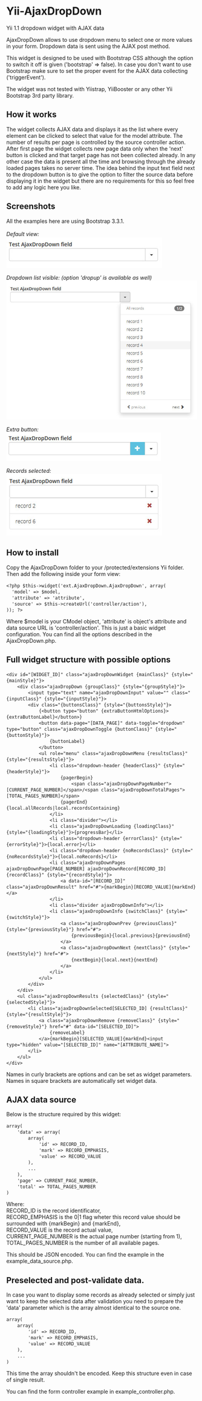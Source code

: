 # Yii-AjaxDropDown
Yii 1.1 dropdown widget with AJAX data

AjaxDropDown allows to use dropdown menu to select one or more values in your form. Dropdown data is sent using the AJAX post method.

This widget is designed to be  used with Bootstrap CSS although the option to switch it off is given ('bootstrap' => false). In case you don't want to use Bootstrap make sure to set the proper event for the AJAX data collecting ('triggerEvent').

The widget was not tested with Yiistrap, YiiBooster or any other Yii Bootstrap 3rd party library.

## How it works

The widget collects AJAX data and displays it as the list where every element can be clicked to select that value for the model attribute. The number of results per page is controlled by the source controller action. After first page the widget collects new page data only when the 'next' button is clicked and that target page has not been collected already. In any other case the data is present all the time and browsing through the already loaded pages takes no server time. The idea behind the input text field next to the dropdown button is to give the option to filter the source data before displaying it in the widget but there are no requirements for this so feel free to add any logic here you like.

## Screenshots

All the examples here are using Bootstrap 3.3.1.<br><br>
_Default view:_<br>
<img src="images/basic.jpg" alt="Default view">

_Dropdown list visible: (option 'dropup' is available as well)_<br>
<img src="images/dropdown.jpg" alt="Dropdown list visible">

_Extra button:_<br>
<img src="images/extra.jpg" alt="Extra button">

_Records selected:_<br>
<img src="images/selected.jpg" alt="Records selected">

## How to install

Copy the AjaxDropDown folder to your /protected/extensions Yii folder. Then add the following inside your form view:

    <?php $this->widget('ext.AjaxDropDown.AjaxDropDown', array(
      'model' => $model,
      'attribute' => 'attribute',
      'source' => $this->createUrl('controller/action'),
    )); ?>
    
Where $model is your CModel object, 'attribute' is object's attribute and data source URL is 'controller/action'.
This is just a basic widget configuration. You can find all the options described in the AjaxDropDown.php.

## Full widget structure with possible options

    <div id="[WIDGET_ID]" class="ajaxDropDownWidget {mainClass}" {style="{mainStyle}"}>
        <div class="ajaxDropDown {groupClass}" {style="{groupStyle}"}>
            <input type="text" name="ajaxDropDownInput" value="" class="{inputClass}" {style="{inputStyle}"}>
            <div class="{buttonsClass}" {style="{buttonsStyle}"}>
                {<button type="button" {extraButtonHtmlOptions}>{extraButtonLabel}</button>}
                <button data-page="[DATA_PAGE]" data-toggle="dropdown" type="button" class="ajaxDropDownToggle {buttonClass}" {style="{buttonStyle}"}>
                    {buttonLabel}
                </button>
                <ul role="menu" class="ajaxDropDownMenu {resultsClass}" {style="{resultsStyle}"}>
                    <li class="dropdown-header {headerClass}" {style="{headerStyle}"}>
                        {pagerBegin}
                            <span class="ajaxDropDownPageNumber">[CURRENT_PAGE_NUMBER]</span>/<span class="ajaxDropDownTotalPages">[TOTAL_PAGES_NUMBER]</span>
                        {pagerEnd}{local.allRecords|local.recordsContaining}
                    </li>
                    <li class="divider"></li>
                    <li class="ajaxDropDownLoading {loadingClass}" {style="{loadingStyle}"}>{progressBar}</li>
                    <li class="dropdown-header {errorClass}" {style="{errorStyle}"}>{local.error}</li>
                    <li class="dropdown-header {noRecordsClass}" {style="{noRecordsStyle}"}>{local.noRecords}</li>
                    <li class="ajaxDropDownPages ajaxDropDownPage[PAGE_NUMBER] ajaxDropDownRecord[RECORD_ID] {recordClass}" {style="{recordStyle}"}>
                        <a data-id="[RECORD_ID]" class="ajaxDropDownResult" href="#">{markBegin}[RECORD_VALUE]{markEnd}</a>
                    </li>
                    <li class="divider ajaxDropDownInfo"></li>
                    <li class="ajaxDropDownInfo {switchClass}" {style="{switchStyle}"}>
                        <a class="ajaxDropDownPrev {previousClass}" {style="{previousStyle}"} href="#">
                            {previousBegin}{local.previous}{previousEnd}
                        </a>
                        <a class="ajaxDropDownNext {nextClass}" {style="{nextStyle}"} href="#">
                            {nextBegin}{local.next}{nextEnd}
                        </a>
                    </li>
                </ul>
            </div>
        </div>
        <ul class="ajaxDropDownResults {selectedClass}" {style="{selectedStyle}"}>
            <li class="ajaxDropDownSelected[SELECTED_ID] {resultClass}" {style="{resultStyle}"}>
                <a class="ajaxDropDownRemove {removeClass}" {style="{removeStyle}"} href="#" data-id="[SELECTED_ID]">
                    {removeLabel}
                </a>{markBegin}[SELECTED_VALUE]{markEnd}<input type="hidden" value="[SELECTED_ID]" name="[ATTRIBUTE_NAME]">
            </li>
        </ul>
    </div>
    
Names in curly brackets are options and can be set as widget parameters. Names in square brackets are automatically set widget data.

## AJAX data source

Below is the structure required by this widget:

    array(
        'data' => array(
            array(
                'id' => RECORD_ID,
                'mark' => RECORD_EMPHASIS,
                'value' => RECORD_VALUE
            ),
            ...
        ),
        'page' => CURRENT_PAGE_NUMBER,
        'total' => TOTAL_PAGES_NUMBER
    )
    
Where:<br>
RECORD_ID is the record identificator,<br>
RECORD_EMPHASIS is the 0|1 flag wheter this record value should be surrounded with {markBegin} and {markEnd},<br>
RECORD_VALUE is the record actual value,<br>
CURRENT_PAGE_NUMBER is the actual page number (starting from 1),<br>
TOTAL_PAGES_NUMBER is the number of all available pages.

This should be JSON encoded. You can find the example in the example_data_source.php.

## Preselected and post-validate data.

In case you want to display some records as already selected or simply just want to keep the selected data after validation you need to prepare the 'data' parameter which is the array almost identical to the source one.

    array(
        array(
            'id' => RECORD_ID,
            'mark' => RECORD_EMPHASIS,
            'value' => RECORD_VALUE
        ),
        ...
    )
    
This time the array shouldn't be encoded. Keep this structure even in case of single result.

You can find the form controller example in example_controller.php.
